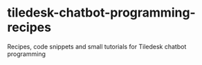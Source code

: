 # tiledesk-chatbot-programming-recipes
Recipes, code snippets and small tutorials for Tiledesk chatbot programming
